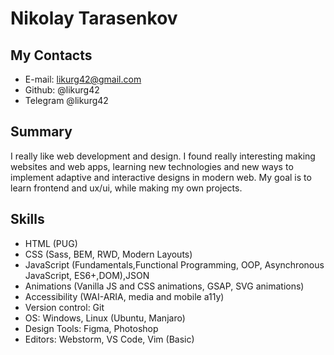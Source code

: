 # Nikolay Tarasenkov

## My Contacts

- E-mail: likurg42@gmail.com
- Github: @likurg42
- Telegram @likurg42

## Summary

I really like web development and design. I found really interesting making websites and web apps, learning new technologies and new ways to implement adaptive and interactive designs in modern web. My goal is to learn frontend and ux/ui, while making my own projects.

## Skills

- HTML (PUG)
- CSS (Sass, BEM, RWD, Modern Layouts)
- JavaScript (Fundamentals,Functional Programming, OOP, Asynchronous JavaScript, ES6+,DOM),JSON
- Animations (Vanilla JS and CSS animations, GSAP, SVG animations)
- Accessibility (WAI-ARIA, media and mobile a11y)
- Version control: Git
- OS: Windows, Linux (Ubuntu, Manjaro)
- Design Tools: Figma, Photoshop
- Editors: Webstorm, VS Code, Vim (Basic)
